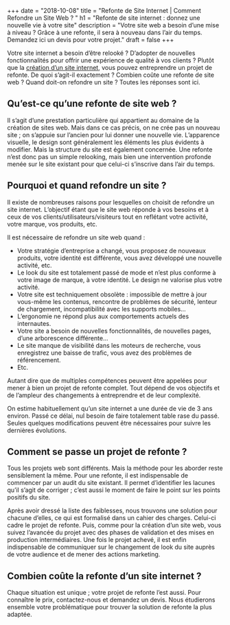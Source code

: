 +++
date = "2018-10-08"
title = "Refonte de Site Internet | Comment Refondre un Site Web ? "
h1 = "Refonte de site internet : donnez une nouvelle vie à votre site"
description = "Votre site web a besoin d’une mise à niveau ? Grâce à une refonte, il sera à nouveau dans l’air du temps. Demandez ici un devis pour votre projet."
draft = false
+++

Votre site internet a besoin d’être relooké ? D’adopter de nouvelles fonctionnalités pour offrir une expérience de qualité à vos clients ? Plutôt que la [création d’un site internet](/site), vous pouvez entreprendre un projet de refonte. De quoi s’agit-il exactement ? Combien coûte une refonte de site web ? Quand doit-on refondre un site ? Toutes les réponses sont ici.

## Qu’est-ce qu’une refonte de site web ?

Il s’agit d’une prestation particulière qui appartient au domaine de la création de sites web. Mais dans ce cas précis, on ne crée pas un nouveau site ; on s’appuie sur l’ancien pour lui donner une nouvelle vie. L’apparence visuelle, le design sont généralement les éléments les plus évidents à modifier. Mais la structure du site est également concernée. Une refonte n’est donc pas un simple relooking, mais bien une intervention profonde menée sur le site existant pour que celui-ci s’inscrive dans l’air du temps.

## Pourquoi et quand refondre un site ?

Il existe de nombreuses raisons pour lesquelles on choisit de refondre un site internet. L’objectif étant que le site web réponde à vos besoins et à ceux de vos clients/utilisateurs/visiteurs tout en reflétant votre activité, votre marque, vos produits, etc.

Il est nécessaire de refondre un site web quand :

-	Votre stratégie d’entreprise a changé, vous proposez de nouveaux produits, votre identité est différente, vous avez développé une nouvelle activité, etc.
-	Le look du site est totalement passé de mode et n’est plus conforme à votre image de marque, à votre identité. Le design ne valorise plus votre activité.
-	Votre site est techniquement obsolète : impossible de mettre à jour vous-même les contenus, rencontre de problèmes de sécurité, lenteur de chargement, incompatibilité avec les supports mobiles…
-	L’ergonomie ne répond plus aux comportements actuels des internautes.
-	Votre site a besoin de nouvelles fonctionnalités, de nouvelles pages, d’une arborescence différente...
-	Le site manque de visibilité dans les moteurs de recherche, vous enregistrez une baisse de trafic, vous avez des problèmes de référencement.
-	Etc.

Autant dire que de multiples compétences peuvent être appelées pour mener à bien un projet de refonte complet. Tout dépend de vos objectifs et de l’ampleur des changements à entreprendre et de leur complexité.

On estime habituellement qu’un site internet a une durée de vie de 3 ans environ. Passé ce délai, nul besoin de faire totalement table rase du passé. Seules quelques modifications peuvent être nécessaires pour suivre les dernières évolutions. 

## Comment se passe un projet de refonte ?

Tous les projets web sont différents. Mais la méthode pour les aborder reste sensiblement la même. Pour une refonte, il est indispensable de commencer par un audit du site existant. Il permet d’identifier les lacunes qu’il s’agit de corriger ; c’est aussi le moment de faire le point sur les points positifs du site. 

Après avoir dressé la liste des faiblesses, nous trouvons une solution pour chacune d’elles, ce qui est formalisé dans un cahier des charges. Celui-ci cadre le projet de refonte. Puis, comme pour la création d’un site web, vous suivez l’avancée du projet avec des phases de validation et des mises en production intermédiaires. Une fois le projet achevé, il est enfin indispensable de communiquer sur le changement de look du site auprès de votre audience et de mener des actions marketing.

## Combien coûte la refonte d’un site internet ?

Chaque situation est unique ; votre projet de refonte l’est aussi. Pour connaître le prix, contactez-nous et demandez un devis. Nous étudierons ensemble votre problématique pour trouver la solution de refonte la plus adaptée.

